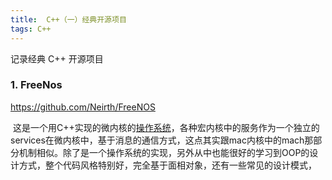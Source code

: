 ```yaml
---
title:  C++（一）经典开源项目
tags: C++
---
```


记录经典 C++ 开源项目

<!--more-->

### 1. FreeNos

<https://github.com/Neirth/FreeNOS>

​		这是一个用C++实现的微内核的[操作系统](http://lib.csdn.net/base/operatingsystem)，各种宏内核中的服务作为一个独立的services在微内核中，基于消息的通信方式，这点其实跟mac内核中的mach那部分机制相似。除了是一个操作系统的实现，另外从中也能很好的学习到OOP的设计方式，整个代码风格特别好，完全基于面相对象，还有一些常见的设计模式，

